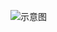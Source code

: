 ![示意图](http://upload-images.jianshu.io/upload_images/944365-5e74b1880c006cec.png?imageMogr2/auto-orient/strip%7CimageView2/2/w/1240)